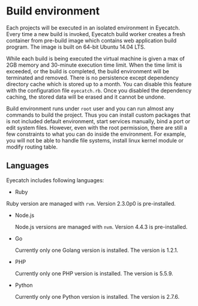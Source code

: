 Build environment
=====

Each projects will be executed in an isolated environment in Eyecatch. Every time a new build is invoked, Eyecatch build worker creates a fresh container from pre-build image which contains web application build program. The image is built on 64-bit Ubuntu 14.04 LTS.

While each build is being executed the virtual machine is given a max of 2GB memory and 30-minute execution time limit. When the time limit is exceeded, or the build is completed, the build environment will be terminated and removed. There is no persistence except dependency directory cache which is stored up to a month. You can disable this feature with the configuration file `eyecatch.rb`. Once you disabled the dependency caching, the stored data will be erased and it cannot be undone.

Build environment runs under `root` user and you can run almost any commands to build the project. Thus you can install custom packages that is not included default environment, start services manually, bind a port or edit system files. However, even with the root permission, there are still a few constraints to what you can do inside the environment. For example, you will not be able to handle file systems, install linux kernel module or modify routing table.

## Languages
Eyecatch includes following languages:

- Ruby

 Ruby version are managed with `rvm`. Version 2.3.0p0 is pre-installed.

- Node.js

  Node.js versions are managed with `nvm`. Version 4.4.3 is pre-installed.

- Go

  Currently only one Golang version is installed. The version is 1.2.1.

- PHP

  Currently only one PHP version is installed.  The version is 5.5.9.

- Python

  Currently only one Python version is installed. The version is 2.7.6.
